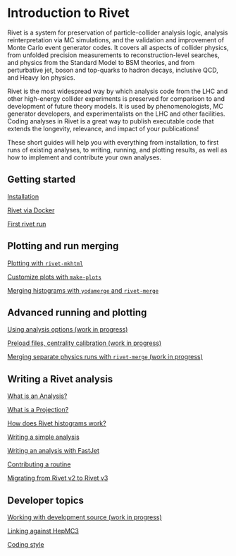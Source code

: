 # Introduction to Rivet

Rivet is a system for preservation of particle-collider analysis logic, analysis
reinterpretation via MC simulations, and the validation and improvement of Monte
Carlo event generator codes. It covers all aspects of collider physics, from
unfolded precision measurements to reconstruction-level searches, and physics
from the Standard Model to BSM theories, and from perturbative jet, boson and
top-quarks to hadron decays, inclusive QCD, and Heavy Ion physics.

Rivet is the most widespread way by which analysis code from the LHC and other
high-energy collider experiments is preserved for comparison to and development
of future theory models. It is used by phenomenologists, MC generator
developers, and experimentalists on the LHC and other facilities. Coding
analyses in Rivet is a great way to publish executable code that extends the
longevity, relevance, and impact of your publications!

These short guides will help you with everything from installation, to first
runs of existing analyses, to writing, running, and plotting results, as well as
how to implement and contribute your own analyses.


## Getting started

[Installation](installation.md)

[Rivet via Docker](docker.md)

[First rivet run](firstrun.md)


## Plotting and run merging

[Plotting with `rivet-mkhtml`](plotting.md)

[Customize plots with `make-plots`](makeplots.md)

[Merging histograms with `yodamerge` and `rivet-merge`](merging.md)


## Advanced running and plotting

[Using analysis options (work in progress)](anaoptions.md)

[Preload files, centrality calibration (work in progress)](calibration.md)

[Merging separate physics runs with `rivet-merge` (work in progress)](merging2.md)


## Writing a Rivet analysis
[What is an Analysis?](what-analysis.md)

[What is a Projection?](projection.md)

[How does Rivet histograms work?](rivet-histograms.md)

[Writing a simple analysis](simple-analysis.md)

[Writing an analysis with FastJet](fastjet.md)

[Contributing a routine](anacontrib.md)

[Migrating from Rivet v2 to Rivet v3](mig2to3.md)


## Developer topics

[Working with development source (work in progress)](developer.md)

[Linking against HepMC3](hepmc.md)

[Coding style](codingstyle.md)
